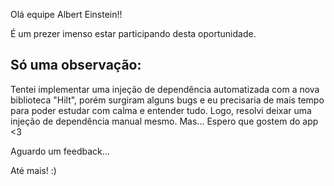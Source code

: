 Olá equipe Albert Einstein!!

É um prezer imenso estar participando desta oportunidade.


## Só uma observação:
Tentei implementar uma injeção de dependência automatizada com a nova biblioteca "Hilt", porém surgiram alguns bugs e eu precisaria de mais tempo para poder estudar com calma e entender tudo.
Logo, resolvi deixar uma injeção de dependência manual mesmo.
Mas... Espero que gostem do app <3

Aguardo um feedback...

Até mais! :)
